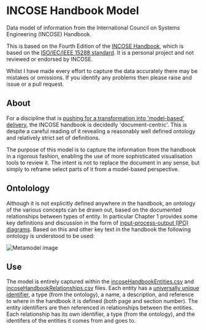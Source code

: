 # INCOSE Handbook Model
Data model of information from the International Council on Systems Engineering (INCOSE) Handbook.

This is based on the Fourth Edition of the [INCOSE Handbook](https://www.incose.org/products-and-publications/se-handbook), which is based on the [ISO/IEC/IEEE 15288 standard](https://www.iso.org/standard/63711.html). 
It is a personal project and not reviewed or endorsed by INCOSE.

Whilst I have made every effort to capture the data accurately there may be mistakes or omissions. If you identify any problems then please raise and issue or a pull request.

## About
For a discipline that is [pushing for a transformation into 'model-based' delivery](https://www.incose.org/about-incose/transformation), the INCOSE handbook is decidedly 'document-centric'. 
This is despite a careful reading of it revealing a reasonably well defined ontology and relatively strict set of definitions.

The purpose of this model is to capture the information from the handbook in a rigorous fashion, enabling the use of more sophisticated visualisation tools to review it.
The intent is not to replace the document in any sense, but simply to reframe select parts of it from a model-based perspective.

## Ontolology
Although it is not explicitly defined anywhere in the handbook, an ontology of the various concepts can be drawn out, based on the documented relationships between types of entity.
In particular Chapter 1 provides some key definitions and discussion in the form of [input-process-output (IPO) diagrams](https://en.wikipedia.org/wiki/IPO_model).
Based on this and other key text in the handbook the following ontology is understood to be used:

![Metamodel image](http://www.plantuml.com/plantuml/proxy?cache=no&fmt=svg&src=https://raw.githubusercontent.com/johnwelford/standardsModel/main/metamodel.puml)

## Use
The model is entirely captured within the [incoseHandbookEntities.csv]() and [incoseHandbookRelationships.csv]() files.
Each entity has a [universally unique identifier](https://en.wikipedia.org/wiki/Universally_unique_identifier), a type (from the ontology), a name, a description, and reference to where in the handbook it is defined (both page and section number).
The entity identifiers are then referenced in relationships between the entities.
Each relationship has its own identifier, a type (from the ontology), and the identifers of the entities it comes from and goes to.
